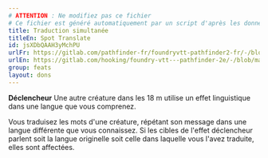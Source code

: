 ```yaml
---
# ATTENTION : Ne modifiez pas ce fichier
# Ce fichier est généré automatiquement par un script d'après les données du module Foundry VTT officiel et de sa traduction
title: Traduction simultanée
titleEn: Spot Translate
id: jsXDbQAAH3yMchPU
urlFr: https://gitlab.com/pathfinder-fr/foundryvtt-pathfinder2-fr/-/blob/master/data/feats/jsXDbQAAH3yMchPU.htm
urlEn: https://gitlab.com/hooking/foundry-vtt---pathfinder-2e/-/blob/master/packs/data/feats.db/spot-translate.json
group: feats
layout: dons
---
```

**Déclencheur** Une autre créature dans les 18 m utilise un effet linguistique dans une langue que vous comprenez.

Vous traduisez les mots d'une créature, répétant son message dans une langue différente que vous connaissez. Si les cibles de l'effet déclencheur parlent soit la langue originelle soit celle dans laquelle vous l'avez traduite, elles sont affectées.


